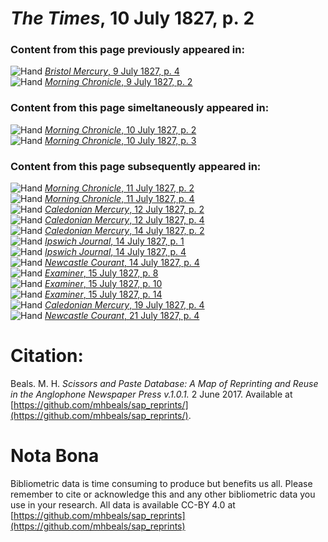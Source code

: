 # *The Times*, 10 July 1827, p. 2  
  
### Content from this page previously appeared in:  
![Hand](http://scissorsandpaste.net/wp-content/uploads/2017/06/smallhandpointer.png) [*Bristol Mercury*, 9 July 1827, p. 4](https://mhbeals.github.io/sap_html/Bristol-Mercury/Bristol-Mercury-9-July-1827-p-4)  
![Hand](http://scissorsandpaste.net/wp-content/uploads/2017/06/smallhandpointer.png) [*Morning Chronicle*, 9 July 1827, p. 2](https://mhbeals.github.io/sap_html/Morning-Chronicle/Morning-Chronicle-9-July-1827-p-2)  
  
### Content from this page simeltaneously appeared in:  
![Hand](http://scissorsandpaste.net/wp-content/uploads/2017/06/smallhandpointer.png) [*Morning Chronicle*, 10 July 1827, p. 2](https://mhbeals.github.io/sap_html/Morning-Chronicle/Morning-Chronicle-10-July-1827-p-2)  
![Hand](http://scissorsandpaste.net/wp-content/uploads/2017/06/smallhandpointer.png) [*Morning Chronicle*, 10 July 1827, p. 3](https://mhbeals.github.io/sap_html/Morning-Chronicle/Morning-Chronicle-10-July-1827-p-3)  
  
### Content from this page subsequently appeared in:  
![Hand](http://scissorsandpaste.net/wp-content/uploads/2017/06/smallhandpointer.png) [*Morning Chronicle*, 11 July 1827, p. 2](https://mhbeals.github.io/sap_html/Morning-Chronicle/Morning-Chronicle-11-July-1827-p-2)  
![Hand](http://scissorsandpaste.net/wp-content/uploads/2017/06/smallhandpointer.png) [*Morning Chronicle*, 11 July 1827, p. 4](https://mhbeals.github.io/sap_html/Morning-Chronicle/Morning-Chronicle-11-July-1827-p-4)  
![Hand](http://scissorsandpaste.net/wp-content/uploads/2017/06/smallhandpointer.png) [*Caledonian Mercury*, 12 July 1827, p. 2](https://mhbeals.github.io/sap_html/Caledonian-Mercury/Caledonian-Mercury-12-July-1827-p-2)  
![Hand](http://scissorsandpaste.net/wp-content/uploads/2017/06/smallhandpointer.png) [*Caledonian Mercury*, 12 July 1827, p. 4](https://mhbeals.github.io/sap_html/Caledonian-Mercury/Caledonian-Mercury-12-July-1827-p-4)  
![Hand](http://scissorsandpaste.net/wp-content/uploads/2017/06/smallhandpointer.png) [*Caledonian Mercury*, 14 July 1827, p. 2](https://mhbeals.github.io/sap_html/Caledonian-Mercury/Caledonian-Mercury-14-July-1827-p-2)  
![Hand](http://scissorsandpaste.net/wp-content/uploads/2017/06/smallhandpointer.png) [*Ipswich Journal*, 14 July 1827, p. 1](https://mhbeals.github.io/sap_html/Ipswich-Journal/Ipswich-Journal-14-July-1827-p-1)  
![Hand](http://scissorsandpaste.net/wp-content/uploads/2017/06/smallhandpointer.png) [*Ipswich Journal*, 14 July 1827, p. 4](https://mhbeals.github.io/sap_html/Ipswich-Journal/Ipswich-Journal-14-July-1827-p-4)  
![Hand](http://scissorsandpaste.net/wp-content/uploads/2017/06/smallhandpointer.png) [*Newcastle Courant*, 14 July 1827, p. 4](https://mhbeals.github.io/sap_html/Newcastle-Courant/Newcastle-Courant-14-July-1827-p-4)  
![Hand](http://scissorsandpaste.net/wp-content/uploads/2017/06/smallhandpointer.png) [*Examiner*, 15 July 1827, p. 8](https://mhbeals.github.io/sap_html/Examiner/Examiner-15-July-1827-p-8)  
![Hand](http://scissorsandpaste.net/wp-content/uploads/2017/06/smallhandpointer.png) [*Examiner*, 15 July 1827, p. 10](https://mhbeals.github.io/sap_html/Examiner/Examiner-15-July-1827-p-10)  
![Hand](http://scissorsandpaste.net/wp-content/uploads/2017/06/smallhandpointer.png) [*Examiner*, 15 July 1827, p. 14](https://mhbeals.github.io/sap_html/Examiner/Examiner-15-July-1827-p-14)  
![Hand](http://scissorsandpaste.net/wp-content/uploads/2017/06/smallhandpointer.png) [*Caledonian Mercury*, 19 July 1827, p. 4](https://mhbeals.github.io/sap_html/Caledonian-Mercury/Caledonian-Mercury-19-July-1827-p-4)  
![Hand](http://scissorsandpaste.net/wp-content/uploads/2017/06/smallhandpointer.png) [*Newcastle Courant*, 21 July 1827, p. 4](https://mhbeals.github.io/sap_html/Newcastle-Courant/Newcastle-Courant-21-July-1827-p-4)  


# Citation: 

Beals. M. H. *Scissors and Paste Database: A Map of Reprinting and Reuse in the Anglophone Newspaper Press v.1.0.1.* 2 June 2017. Available at [https://github.com/mhbeals/sap_reprints/](https://github.com/mhbeals/sap_reprints/). 

# Nota Bona

Bibliometric data is time consuming to produce but benefits us all. Please remember to cite or acknowledge this and any other bibliometric data you use in your research. All data is available CC-BY 4.0 at [https://github.com/mhbeals/sap_reprints](https://github.com/mhbeals/sap_reprints)